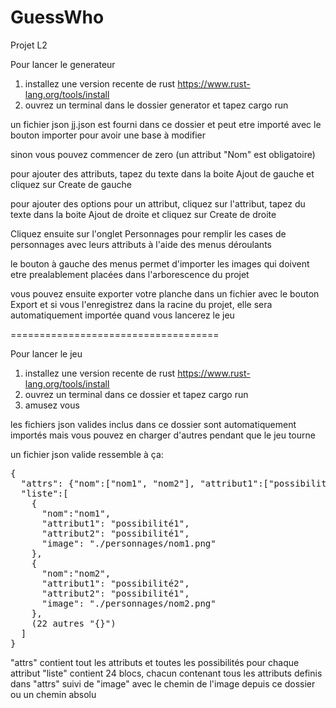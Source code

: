 # GuessWho
Projet L2

Pour lancer le generateur
1) installez une version recente de rust https://www.rust-lang.org/tools/install
2) ouvrez un terminal dans le dossier generator et tapez cargo run

un fichier json jj.json est fourni dans ce dossier et peut etre importé avec le bouton importer pour avoir une base à modifier

sinon vous pouvez commencer de zero (un attribut "Nom" est obligatoire)

pour ajouter des attributs, tapez du texte dans la boite Ajout de gauche et cliquez sur Create de gauche

pour ajouter des options pour un attribut, cliquez sur l'attribut, tapez du texte dans la boite Ajout de droite et cliquez sur Create de droite

Cliquez ensuite sur l'onglet Personnages pour remplir les cases de personnages avec leurs attributs à l'aide des menus déroulants

le bouton à gauche des menus permet d'importer les images qui doivent etre prealablement placées dans l'arborescence du projet

vous pouvez ensuite exporter votre planche dans un fichier avec le bouton Export et si vous l'enregistrez dans la racine du projet, elle sera automatiquement importée quand vous lancerez le jeu

====================================

Pour lancer le jeu
1) installez une version recente de rust https://www.rust-lang.org/tools/install
2) ouvrez un terminal dans ce dossier et tapez cargo run
3) amusez vous

les fichiers json valides inclus dans ce dossier sont automatiquement importés mais vous pouvez en charger d'autres pendant que le jeu tourne 

un fichier json valide ressemble à ça:

<pre>
{
  "attrs": {"nom":["nom1", "nom2"], "attribut1":["possibilité1", "possibilité2"], "attribut2":["possibilité1"]},
  "liste":[
    {
      "nom":"nom1",
      "attribut1": "possibilité1",
      "attribut2": "possibilité1",
      "image": "./personnages/nom1.png"
    },
    {
      "nom":"nom2",
      "attribut1": "possibilité2",
      "attribut2": "possibilité1",
      "image": "./personnages/nom2.png"
    },
    (22 autres "{}")
  ]
}</pre>

"attrs" contient tout les attributs et toutes les possibilités pour chaque attribut
"liste" contient 24 blocs, chacun contenant tous les attributs definis dans "attrs" suivi de "image" avec le chemin de l'image depuis ce dossier ou un chemin absolu
